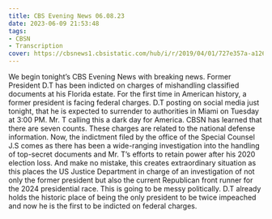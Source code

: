 ```yaml
---
title: CBS Evening News 06.08.23
date: 2023-06-09 21:53:48
tags:
- CBSN
- Transcription
cover: https://cbsnews1.cbsistatic.com/hub/i/r/2019/04/01/727e357a-a126-4138-a2c5-4d3222669d57/thumbnail/640x360/3ff2761028dc5c65cc4f07acd54bcd5c/cbsn2-logo-1920x1080.jpg
---
```

We begin tonight’s CBS Evening News with breaking news. Former President D.T has been indicted on charges of mishandling classified documents at his Florida estate. For the first time in American history, a former president is facing federal charges. D.T posting on social media just tonight, that he is expected to surrender to authorities in Miami on Tuesday at 3:00 PM. Mr. T calling this a dark day for America. CBSN has learned that there are seven counts. These charges are related to the national defense information. Now, the indictment filed by the office of the Special Counsel J.S comes as there has been a wide-ranging investigation into the handling of top-secret documents and Mr. T’s efforts to retain power after his 2020 election loss. And make no mistake, this creates extraordinary situation as this places the US Justice Department in charge of an investigation of not only the former president but also the current Republican front runner for the 2024 presidential race. This is going to be messy politically. D.T already holds the historic place of being the only president to be twice impeached and now he is the first to be indicted on federal charges. 